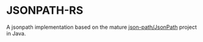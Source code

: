 # JSONPATH-RS

A jsonpath implementation based on the mature [json-path/JsonPath](https://github.com/json-path/JsonPath) project in Java.
